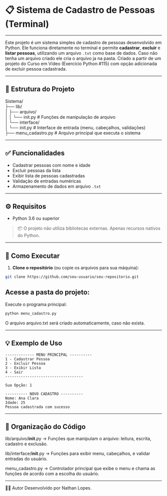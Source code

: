 # 📋 Sistema de Cadastro de Pessoas (Terminal)  
---
Este projeto é um sistema simples de cadastro de pessoas desenvolvido em Python. Ele funciona diretamente no terminal e permite **cadastrar**, **excluir** e **listar pessoas**, utilizando um arquivo `.txt` como base de dados.
Caso não tenha um arquivo criado ele cria o arquivo ja na pasta.
Criado a partir de um projeto do Curso em Vídeo (Exercício Python #115) com opção adicionada de excluir pessoa cadastrada.

---

## 📁 Estrutura do Projeto

Sistema/  
├── lib/  
│ ├── arquivo/  
│ │ └── init.py # Funções de manipulação de arquivo  
│ └── interface/  
│ └── init.py # Interface de entrada (menu, cabeçalhos, validações)  
├── menu_cadastro.py # Arquivo principal que executa o sistema  

---

## ✅ Funcionalidades

- Cadastrar pessoas com nome e idade
- Excluir pessoas da lista
- Exibir lista de pessoas cadastradas
- Validação de entradas numéricas
- Armazenamento de dados em arquivo `.txt`

---

## ⚙️ Requisitos

- Python 3.6 ou superior

> 📦 O projeto não utiliza bibliotecas externas. Apenas recursos nativos do Python.

---

## 🚀 Como Executar

1. **Clone o repositório** (ou copie os arquivos para sua máquina):

```bash
git clone https://github.com/seu-usuario/seu-repositorio.git
```

## Acesse a pasta do projeto:

Execute o programa principal:

```bash
python menu_cadastro.py
```

O arquivo arquivo.txt será criado automaticamente, caso não exista.

---

## 💡 Exemplo de Uso 

```plaintext
------------- MENU PRINCIPAL ----------
1 - Cadastrar Pessoa
2 - Excluir Pessoa
3 - Exibir Lista
4 - Sair
-----------------------------------

Sua Opção: 1  

---------- NOVO CADASTRO ----------  
Nome: Ana Clara  
Idade: 25    
Pessoa cadastrada com sucesso  
```

---

## 🧠 Organização do Código

lib/arquivo/__init__.py → Funções que manipulam o arquivo: leitura, escrita, cadastro e exclusão.

lib/interface/__init__.py → Funções para exibir menu, cabeçalhos, e validar entradas do usuário.

menu_cadastro.py → Controlador principal que exibe o menu e chama as funções de acordo com a escolha do usuário.

---

👨‍💻 Autor
Desenvolvido por Nathan Lopes.

